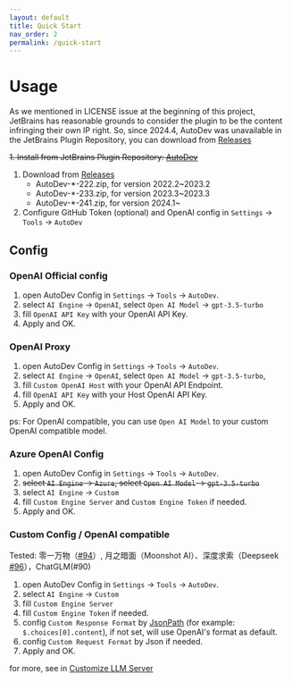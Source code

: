 ```yaml
---
layout: default
title: Quick Start
nav_order: 2
permalink: /quick-start
---
```


# Usage

As we mentioned in LICENSE issue at the beginning of this project, JetBrains has reasonable grounds to consider 
the plugin to be the content infringing their own IP right.
So, since 2024.4, AutoDev was unavailable in the JetBrains Plugin Repository, you can download from 
[Releases](https://github.com/unit-mesh/auto-dev/releases)

~~1. Install from JetBrains Plugin Repository: [AutoDev](https://plugins.jetbrains.com/plugin/21520-autodev)~~
1. Download from [Releases](https://github.com/unit-mesh/auto-dev/releases)
   - AutoDev-*-222.zip, for version 2022.2~2023.2
   - AutoDev-*-233.zip, for version 2023.3~2023.3
   - AutoDev-*-241.zip, for version 2024.1~
2. Configure GitHub Token (optional) and OpenAI config in `Settings` -> `Tools` -> `AutoDev`

## Config

### OpenAI Official config

1. open AutoDev Config in `Settings` -> `Tools` -> `AutoDev`.
2. select `AI Engine` -> `OpenAI`, select `Open AI Model` -> `gpt-3.5-turbo`
3. fill `OpenAI API Key` with your OpenAI API Key.
4. Apply and OK.

### OpenAI Proxy

1. open AutoDev Config in `Settings` -> `Tools` -> `AutoDev`.
2. select `AI Engine` -> `OpenAI`, select `Open AI Model` -> `gpt-3.5-turbo`,
3. fill `Custom OpenAI Host` with your OpenAI API Endpoint.
4. fill `OpenAI API Key` with your Host OpenAI API Key.
5. Apply and OK.

ps: For OpenAI compatible, you can use `Open AI Model` to your custom OpenAI compatible model.

### Azure OpenAI Config

1. open AutoDev Config in `Settings` -> `Tools` -> `AutoDev`.
2. ~~select `AI Engine` -> `Azure`, select `Open AI Model` -> `gpt-3.5-turbo`~~
3. select `AI Engine` -> `Custom`
4. fill `Custom Engine Server` and `Custom Engine Token` if needed.
5. Apply and OK.

### Custom Config / OpenAI compatible

Tested: 零一万物（[#94](https://github.com/unit-mesh/auto-dev/issues/94)）, 月之暗面（Moonshot
AI）、深度求索（Deepseek [#96](https://github.com/unit-mesh/auto-dev/issues/96)），ChatGLM(#90)

1. open AutoDev Config in `Settings` -> `Tools` -> `AutoDev`.
2. select `AI Engine` -> `Custom`
3. fill `Custom Engine Server`
4. fill `Custom Engine Token` if needed.
5. config `Custom Response Format` by [JsonPath](https://github.com/json-path/JsonPath) (for
   example: `$.choices[0].content`), if not set, will use OpenAI's format as default.
6. config `Custom Request Format` by Json if needed.
7. Apply and OK.

for more, see in [Customize LLM Server](/custom/llm-server)
